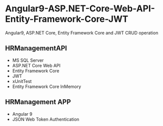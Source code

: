 # Angular9-ASP.NET-Core-Web-API-Entity-Framework-Core-JWT
Angular9, ASP.NET Core, Entity Framework Core and JWT CRUD operation

## HRManagementAPI
- MS SQL Server  
- ASP.NET Core Web API  
- Entity Framework Core  
- JWT  
- xUnitTest
- Entity Framework Core InMemory

## HRManagement APP
- Angular 9  
- JSON Web Token Authentication 
